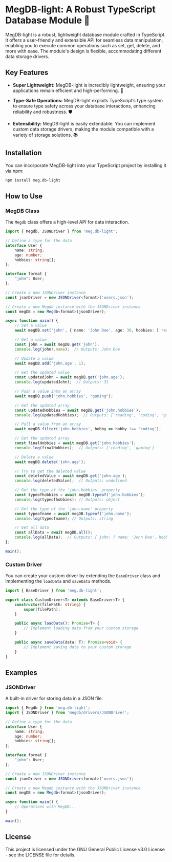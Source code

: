 # MegDB-light: A Robust TypeScript Database Module 🚀

MegDB-light is a robust, lightweight database module crafted in TypeScript. It offers a user-friendly and extensible API for seamless data manipulation, enabling you to execute common operations such as set, get, delete, and more with ease. The module's design is flexible, accommodating different data storage drivers.

## Key Features

- **Super Lightweight:** MegDB-light is incredibly lightweight, ensuring your applications remain efficient and high-performing. 🚀

- **Type-Safe Operations:** MegDB-light exploits TypeScript’s type system to ensure type safety across your database interactions, enhancing reliability and robustness. 🛡️

- **Extensibility:** MegDB-light is easily extendable. You can implement custom data storage drivers, making the module compatible with a variety of storage solutions. 📚

## Installation

You can incorporate MegDB-light into your TypeScript project by installing it via npm:

```bash
npm install meg.db-light
```

## How to Use

### MegDB Class

The `Megdb` class offers a high-level API for data interaction.

```typescript
import { Megdb, JSONDriver } from 'meg.db-light';

// Define a type for the data
interface User {
    name: string;
    age: number;
    hobbies: string[];
};

interface format {
    "john": User;
};

// Create a new JSONDriver instance
const jsonDriver = new JSONDriver<format>('users.json');

// Create a new Megdb instance with the JSONDriver instance
const megDB = new Megdb<format>(jsonDriver);

async function main() {
    // Set a value
    await megDB.set('john', { name: 'John Doe', age: 30, hobbies: ['reading', 'coding'] });

    // Get a value
    const john = await megDB.get('john');
    console.log(john!.name);  // Outputs: John Doe

    // Update a value
    await megDB.add('john.age', 1);

    // Get the updated value
    const updatedJohn = await megDB.get('john.age');
    console.log(updatedJohn);  // Outputs: 31

    // Push a value into an array
    await megDB.push('john.hobbies', "gaming");

    // Get the updated array
    const updatedHobbies = await megDB.get('john.hobbies');
    console.log(updatedHobbies);  // Outputs: ['reading', 'coding', 'gaming']

    // Pull a value from an array
    await megDB.filter('john.hobbies', hobby => hobby !== 'coding');

    // Get the updated array
    const finalHobbies = await megDB.get('john.hobbies');
    console.log(finalHobbies);  // Outputs: ['reading', 'gaming']

    // Delete a value
    await megDB.delete('john.age');

    // Try to get the deleted value
    const deletedValue = await megDB.get('john.age');
    console.log(deletedValue);  // Outputs: undefined

    // Get the type of the 'john.hobbies' property
    const typeofhobbies = await megDB.typeof('john.hobbies');
    console.log(typeofhobbies); // Outputs: object

    // Get the type of the 'john.name' property
    const typeofname = await megDB.typeof('john.name');
    console.log(typeofname); // Outputs: string

    // Get all data
    const allData = await megDB.all();
    console.log(allData);  // Outputs: { john: { name: 'John Doe', hobbies: ['reading', 'gaming'] } }
};

main();
```

### Custom Driver

You can create your custom driver by extending the `BaseDriver` class and implementing the `loadData` and `saveData` methods.

```typescript
import { BaseDriver } from 'meg.db-light';

export class CustomDriver<T> extends BaseDriver<T> {
    constructor(filePath: string) {
        super(filePath);
    }

    public async loadData(): Promise<T> {
        // Implement loading data from your custom storage
    }

    public async saveData(data: T): Promise<void> {
        // Implement saving data to your custom storage
    }
}
```

## Examples

### JSONDriver

A built-in driver for storing data in a JSON file.

```typescript
import { Megdb } from 'meg.db-light';
import { JSONDriver } from 'megdb/drivers/JSONDriver';

// Define a type for the data
interface User {
    name: string;
    age: number;
    hobbies: string[];
};

interface format {
    "john": User;
};

// Create a new JSONDriver instance
const jsonDriver = new JSONDriver<format>('users.json');

// Create a new Megdb instance with the JSONDriver instance
const megDB = new Megdb<format>(jsonDriver);

async function main() {
    // Operations with MegDB...
}

main();
```

## License
This project is licensed under the GNU General Public License v3.0 License - see the LICENSE file for details.